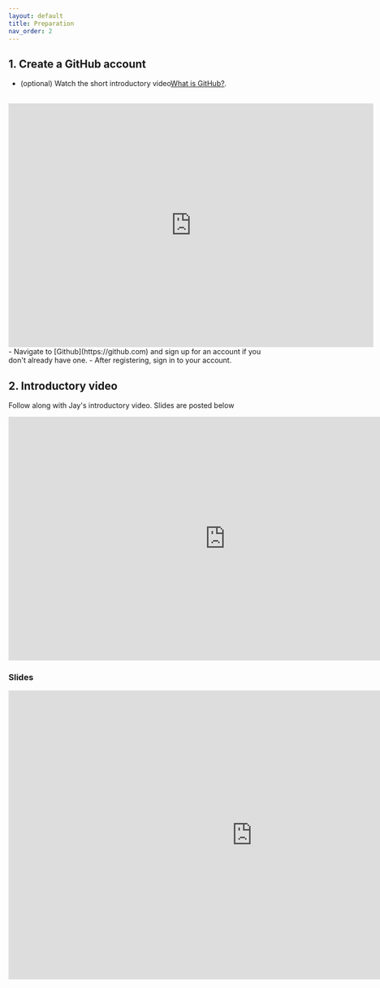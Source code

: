 ```yaml
---
layout: default
title: Preparation
nav_order: 2
---
```


## 1. Create a GitHub account
- (optional) Watch the short introductory video[What is GitHub?](https://www.youtube.com/watch?v=w3jLJU7DT5E).
<br>
<iframe width="719" height="480" src="https://www.youtube.com/embed/w3jLJU7DT5E" frameborder="0" allow="accelerometer; autoplay; clipboard-write; encrypted-media; gyroscope; picture-in-picture" allowfullscreen></iframe>
- Navigate to [Github](https://github.com) and sign up for an account if you don't already have one. 
- After registering, sign in to your account.

## 2. Introductory video

Follow along with Jay's introductory video. Slides are posted below
<iframe width="853" height="480" src="https://web.microsoftstream.com/embed/video/34094e65-0c70-470c-9924-047d928dec57?autoplay=false&amp;showinfo=true" allowfullscreen style="border:none;"></iframe>

<!--
<iframe height="480" width="853" allowfullscreen frameborder=0 src="https://echo360.ca/media/47b7c5a7-8f41-4486-9b20-4d5da0c5bed1/public?autoplay=false&automute=true"></iframe>
--> 

### Slides
<iframe src="https://docs.google.com/presentation/d/e/2PACX-1vQZO92R9EmxiKzhoFUAH_uldiS6jKGseVgwSgpaLfr4-TazDiHi80r_Z6JTDPute1rucZMHfGK80nmq/embed?start=false&loop=true&delayms=60000" frameborder="0" width="960" height="569" allowfullscreen="true" mozallowfullscreen="true" webkitallowfullscreen="true"></iframe>